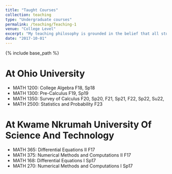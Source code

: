 ```yaml
---
title: "Taught Courses"
collection: teaching
type: "Undergraduate courses"
permalink: /teaching/Teaching-1
venue: "College Level"
excerpt: "My teaching philosophy is grounded in the belief that all students can succeed in mathematics. I believe that my role as a teacher is to provide students with the tools and support they need to develop a deep understanding of mathematical concepts and to become proficient in mathematical problem-solving. I strive to create a classroom environment that is both engaging and supportive. I believe that students are more likely to learn when they are actively involved in their own learning. I also encourage students to ask questions and to participate in class discussions to develop critical thinking skills, problem-solving skills, and communication skills. Moreover, I believe that it is important to influence student behavior positively. I do this by modeling respectful and responsible behavior in the classroom. I also create clear expectations for student behavior and I provide positive reinforcement when students meet those expectations."
date: "2017-10-01"
---
```


{% include base_path %}

At Ohio University
====
* MATH 1200: College Algebra   F18, Sp18
* MATH 1300: Pre-Calculus   F19, Sp19
* MATH 1350: Survey of Calculus   F20, Sp20, F21, Sp21, F22, Sp22, Su22,
* MATH 2500: Statistics and Probability   F23

At Kwame Nkrumah University Of Science And Technology
====
* MATH 365: Differential Equations II   F17
* MATH 375: Numerical Methods and Computations II   F17
* MATH 168: Differential Equations I   Sp17
* MATH 270: Numerical Methods and Computations I   Sp17
